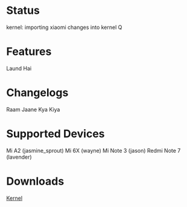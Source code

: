# Status
kernel: importing xiaomi changes into kernel Q

# Features  
Laund Hai

# Changelogs  
Raam Jaane Kya Kiya

# Supported Devices 
Mi A2 (jasmine_sprout)
Mi 6X (wayne)
Mi Note 3 (jason)
Redmi Note 7 (lavender)

# Downloads
[Kernel](https://t.me/rohiekernelupdates)  
